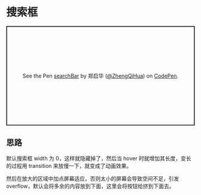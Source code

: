 # 搜索框

<p class="codepen" data-height="265" data-theme-id="0" data-default-tab="result" data-user="ZhengQiHua" data-slug-hash="BgjXew" style="height: 265px; box-sizing: border-box; display: flex; align-items: center; justify-content: center; border: 2px solid; margin: 1em 0; padding: 1em;" data-pen-title="searchBar">
  <span>See the Pen <a href="https://codepen.io/ZhengQiHua/pen/BgjXew/">
  searchBar</a> by 郑启华 (<a href="https://codepen.io/ZhengQiHua">@ZhengQiHua</a>)
  on <a href="https://codepen.io">CodePen</a>.</span>
</p>
<script async src="https://static.codepen.io/assets/embed/ei.js"></script>

## 思路

默认搜索框 width 为 0，这样就隐藏掉了，然后当 hover 时就增加其长度，变长的过程用 transition 来放慢一下，就变成了动画效果。

然后在放大的区域中加点屏幕适应，否则太小的屏幕会导致空间不足，引发 overflow，默认会将多余的内容放到下面，这里会将按钮给挤到下面去。